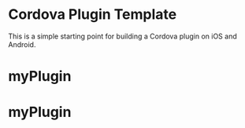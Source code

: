 Cordova Plugin Template
======

This is a simple starting point for building a Cordova plugin on iOS and Android.
# myPlugin
# myPlugin
